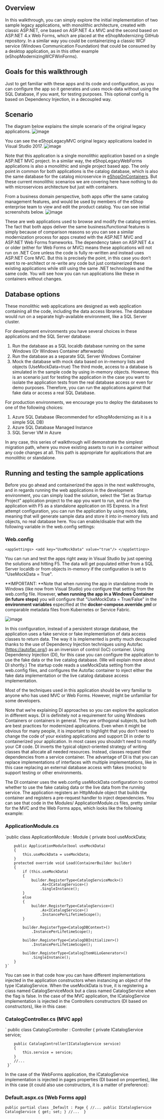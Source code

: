 
##  Overview
In this walkthrough, you can simply explore the initial implementation of two sample legacy applications, with monolithic architecture, created with classic ASP.NET, one based on ASP.NET 4.x MVC and the second based on ASP.NET 4.x Web Forms, which are placed at the eShopModernizing GitHub repository. 
In a similar way you could be containerizing a classic WCF service (Windows Communication Foundation) that could be consumed by a desktop application, as in this other example (eShopModernizingWCFWinForms).

##  Goals for this walkthrough
Just to get familiar with these apps and its code and configuration, as you can configure the app so it generates and uses mock-data without using the SQL Database, if you want, for testing purposes. This optional config is based on Dependency Injection, in a decoupled way.

##  Scenario
The diagram below explains the simple scenario of the original legacy applications.
![image](https://user-images.githubusercontent.com/1712635/30354184-db7f1098-97df-11e7-8e7b-c18c67b8ba2a.png)

You can see the eShopLegacyMVC original legacy applications loaded in Visual Studio 2017.
![image](https://user-images.githubusercontent.com/1712635/30353284-d86d8afc-97d9-11e7-8cd5-276dbca82ce3.png)

Note that this application is a single monolithic application based on a single ASP.NET MVC project. In a similar way, the eShopLegacyWebForms applications is also a monolithic and single project based app. The only point in common for both applications is the catalog database, which is also the same database for the catalog microservice in [eShopOnContainers](https://github.com/dotnet-architecture/eShopOnContainers). But these current monolithic scenarios we are covering here have nothing to do with microservices architecture but just with containers.

From a business domain perspective, both apps offer the same catalog management features, and would be used by members of the eShop enterprise team to view and edit the product catalog. You can see initial screenshots below.
![image](https://user-images.githubusercontent.com/1712635/30354210-0638f3b2-97e0-11e7-82c5-df18197ccdbd.png)
 
These are web applications used to browse and modify the catalog entries. The fact that both apps deliver the same business/functional features is simply because of comparison reasons so you can see a similar modernization process for apps created with the ASP.NET MVC and ASP.NET Web Forms frameworks.
The dependency taken on ASP.NET 4.x or older (either for Web Forms or MVC) means these applications will not run on .NET Core unless the code is fully re-written and instead uses ASP.NET Core MVC. But this is precisely the point, in this case you don’t want to re-architect or re-write any code but just containerized these existing applications while still using the same .NET technologies and the same code. You will see how you can run applications like these in containers without changes.

## Database options
These monolithic web applications are designed as web application containing all the code, including the data access libraries. The database would run on a separate high-available environment, like a SQL Server cluster.

For development environments you have several choices in these applications and the SQL Server database:
1.	Run the database as a SQL localdb database running on the same Windows (Or Windows Container afterwards)
2.	Run the database as a separate SQL Server Windows Container
3.	Mock the database with mock data based on in-memory lists and objects (UseMockData=true) 
The third mode, access to a database is simulated in the sample code by using in-memory objects. However, this is an scenario just for testing the application in the case you want to isolate the application tests from the real database access or even for demo purposes. Therefore, you can run the applications against that fake data or access a real SQL Database. 

For production environments, we encourage you to deploy the databases to one of the following choices:
1.	Azure SQL Database (Recommended for eShopModernizing as it is a simple SQL DB)
2.	Azure SQL Database Managed Instance
3.	SQL Server VM in Azure

In any case, this series of walkthrough will demonstrate the simplest migration path, where you move existing assets to run in a container without any code changes at all. This path is appropriate for applications that are monolithic or standalone.

## Running and testing the sample applications
Before you go ahead and containerized the apps in the next walkthroughs, and in regards running the web applications in the development environment, you can simply load the solution, select the “Set as Startup Project” application project to the app you want to run, and run the application with F5 as a standalone application on IIS Express. 
In a first attempt configuration, you can run the application by using mock data, meaning that will generate sample data and store it into in-memory lists and objects, no real database here. You can enable/disable that with the following variable in the web.config settings:

### Web.config

 `<appSettings>
    <add key="UseMockData" value="true"/>
  </appSettings>`

You can run and test the apps right away in Visual Studio by just opening the solutions and hitting F5. 
The data will get populated either from a SQL Server localdb or from objects in-memory if the configuration is set to "UseMockData = True".

**IMPORTANT: **Note that when running the app in standalone mode in Windows (like now from Visual Studio) you configure that setting from the web.config file. However, **when running the app in a Windows Container (in future steps)** you will configure that "UseMockData = True/False" in the **environment variables** especified at the **docker-compose.override.yml** or comparable metadata files from Kubernetes or Service Fabric.

![image](https://user-images.githubusercontent.com/1712635/30354850-1905b882-97e4-11e7-9620-ce0f25e5eb5f.png)

In this configuration, instead of a persistent storage database, the application uses a fake service or fake implementation of data access classes to return data. The way it is implemented is pretty much decoupled thanks to the use of Dependency Injection techniques using Autofac (https://autofac.org/) as an inversion of control (IoC) container. Using Dependency Injection (DI), for this case you can configure the application to use the fake data or the live catalog database. (We will explain more about DI shortly.) The startup code reads a useMockData setting from the web.config files, and configures the Autofac container to inject either the fake data implementation or the live catalog database access implementation. 

Most of the techniques used in this application should be very familiar to anyone who has used MVC or Web Forms. However, might be unfamiliar for some developers.

Note that we’re explaining DI approaches so you can explore the application in different ways.
DI is definitely not a requirement for using Windows Containers or containers in general. They are orthogonal subjects, but both are best practices for modernized applications. Even when it might be obvious for many people, it is important to highlight that you don’t need to change the code of your existing applications and support DI in order to containerized your application. In most cases you shouldn’t need to modify your C# code.
DI inverts the typical object-oriented strategy of writing classes that allocate all needed resources. Instead, classes request their dependencies from a service container. The advantage of DI is that you can replace implementations of interfaces with multiple implementations, like in this case replacing an external database access with fakes (mocks) to support testing or other environments. 

The DI container uses the web.config useMockData configuration to control whether to use the fake catalog data or the live data from the running service. The application registers an HttpModule object that builds the container and registers a pre-request handler to inject dependencies. You can see that code in the Modules/ ApplicationModule.cs files, pretty similar for the MVC and the Web Forms apps, which looks like the following example:

### ApplicationModule.cs
   `public class ApplicationModule : Module
    {
        private bool useMockData;

        public ApplicationModule(bool useMockData)
        {
            this.useMockData = useMockData;
        }
        protected override void Load(ContainerBuilder builder)
        {
            if (this.useMockData)
            {
                builder.RegisterType<CatalogServiceMock>()
                    .As<ICatalogService>()
                    .SingleInstance();
            }
            else
            {
                builder.RegisterType<CatalogService>()
                    .As<ICatalogService>()
                    .InstancePerLifetimeScope();
            }

            builder.RegisterType<CatalogDBContext>()
                .InstancePerLifetimeScope();

            builder.RegisterType<CatalogDBInitializer>()
                .InstancePerLifetimeScope();

            builder.RegisterType<CatalogItemHiLoGenerator>()
                .SingleInstance();
        }
    }`

You can see in that code how you can have different implementations injected in the application constructors when instancing an object of the type ICatalogService. When the useMockData is true, it is registering a class named CatalogServiceMock but a class named CatalogService when the flag is false. 
In the case of the MVC application, the ICatalogService implementation is injected in the Controllers constructors (DI based on constructors), like in this case:

### CatalogController.cs (MVC app)

`   public class CatalogController : Controller
    {
        private ICatalogService service;

        public CatalogController(ICatalogService service)
        {
            this.service = service;
        }
        //... 
     }`

In the case of the WebForms application, the ICatalogService implementation is injected in pages properties (DI based on properties), like in this case (it could also use constructors, it is a matter of preference):


### Default.aspx.cs (Web Forms app)

`
    public partial class _Default : Page
    {
        //...
        public ICatalogService CatalogService { get; set; }
        //... 
    }
`


